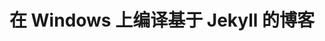---
layout: post
title: 在 Windows 上编译基于 Jekyll 的博客
categories: [日语, linux]
categories: [jekyll]
description: 在使用 jekyll 构建的博客文章中加入注音, 同时涉及本地构建静态网站推送 github page / coding page 的方法
keywords: jekyll, 注音, ruby, 振假名, hurigana, furigana, 日语, 日文, github page, 静态网页
furigana: true
---